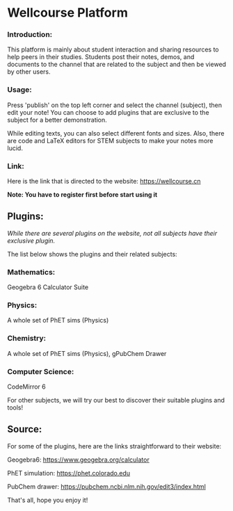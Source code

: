 # Wellcourse Platform

### Introduction:
This platform is mainly about student interaction and sharing resources to help peers in their studies. 
Students post their notes, demos, and documents to the channel that are related to the subject and then be viewed by other users.

### Usage:
Press 'publish' on the top left corner and select the channel (subject), then edit your note!
You can choose to add plugins that are exclusive to the subject for a better demonstration. 

While editing texts, you can also select different fonts and sizes. Also, there are code and LaTeX editors for STEM subjects to make
your notes more lucid.

### Link:
Here is the link that is directed to the website: <https://wellcourse.cn>

**Note: You have to register first before start using it**

## Plugins:
*While there are several plugins on the website, not all subjects have their exclusive plugin.*

The list below shows the plugins and their related subjects:

### Mathematics:
Geogebra 6 Calculator Suite

### Physics:
A whole set of PhET sims (Physics)

### Chemistry:
A whole set of PhET sims (Physics), gPubChem Drawer

### Computer Science:
CodeMirror 6

For other subjects, we will try our best to discover their suitable plugins and tools!

## Source:
For some of the plugins, here are the links straightforward to their website:

Geogebra6: <https://www.geogebra.org/calculator>

PhET simulation: <https://phet.colorado.edu>

PubChem drawer: <https://pubchem.ncbi.nlm.nih.gov/edit3/index.html>

That's all, hope you enjoy it!
